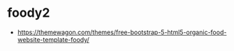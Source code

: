# foody2

- https://themewagon.com/themes/free-bootstrap-5-html5-organic-food-website-template-foody/
